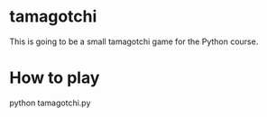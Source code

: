 # tamagotchi
This is going to be a small tamagotchi game for the Python course.
# How to play
python tamagotchi.py
